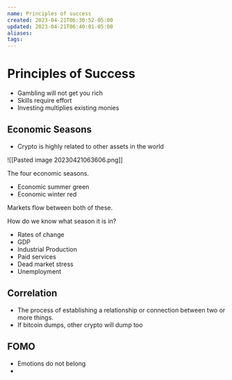 ```yaml
---
name: Principles of success
created: 2023-04-21T06:30:52-05:00
updated: 2023-04-21T06:40:01-05:00
aliases: 
tags: 
---
```

# Principles of Success

- Gambling will not get you rich
- Skills require effort
- Investing multiplies existing monies

## Economic Seasons

- Crypto is highly related to other assets in the world

![[Pasted image 20230421063606.png]]

The four economic seasons.
- Economic summer green
- Economic winter red

Markets flow between both of these.

How do we know what season it is in?
- Rates of change
- GDP
- Industrial Production
- Paid services
- Dead market stress
- Unemployment

## Correlation

- The process of establishing a relationship or connection between two or more things.
- If bitcoin dumps, other crypto will dump too

## FOMO

- Emotions do not belong
- 